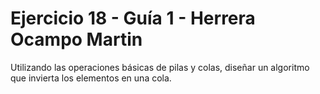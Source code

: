 # Ejercicio 18 - Guía 1 - Herrera Ocampo Martin
Utilizando las operaciones básicas de pilas y colas, diseñar un algoritmo que
invierta los elementos en una cola.
